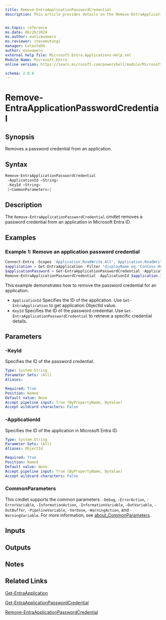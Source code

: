 ```yaml
---
title: Remove-EntraApplicationPasswordCredential
description: This article provides details on the Remove-EntraApplicationPasswordCredential command.


ms.topic: reference
ms.date: 06/26/2024
ms.author: eunicewaweru
ms.reviewer: stevemutungi
manager: CelesteDG
author: msewaweru
external help file: Microsoft.Entra.Applications-Help.xml
Module Name: Microsoft.Entra
online version: https://learn.microsoft.com/powershell/module/Microsoft.Entra/Remove-EntraApplicationPasswordCredential

schema: 2.0.0
---
```


# Remove-EntraApplicationPasswordCredential

## Synopsis

Removes a password credential from an application.

## Syntax

```powershell
Remove-EntraApplicationPasswordCredential
 -ApplicationId <String>
 -KeyId <String>
 [<CommonParameters>]
```

## Description

The `Remove-EntraApplicationPasswordCredential` cmdlet removes a password credential from an application in Microsoft Entra ID.

## Examples

### Example 1: Remove an application password credential

```powershell
Connect-Entra -Scopes 'Application.ReadWrite.All','Application.ReadWrite.OwnedBy'
$application = Get-EntraApplication -Filter "displayName eq 'Contoso Helpdesk Application'"
$applicationPassword = Get-EntraApplicationPasswordCredential -ApplicationId $application.Id | Where-Object {$_.DisplayName -eq 'ERP App Password'}
Remove-EntraApplicationPasswordCredential -ApplicationId $application.Id -KeyId $applicationPassword.KeyId
```

This example demonstrates how to remove the password credential for an application.

- `ApplicationId` Specifies the ID of the application. Use `Get-EntraApplication` to get application ObjectId value.
- `KeyId` Specifies the ID of the password credential. Use `Get-EntraApplicationPasswordCredential` to retrieve a specific credential details.

## Parameters

### -KeyId

Specifies the ID of the password credential.

```yaml
Type: System.String
Parameter Sets: (All)
Aliases:

Required: True
Position: Named
Default value: None
Accept pipeline input: True (ByPropertyName, ByValue)
Accept wildcard characters: False
```

### -ApplicationId

Specifies the ID of the application in Microsoft Entra ID.

```yaml
Type: System.String
Parameter Sets: (All)
Aliases: ObjectId

Required: True
Position: Named
Default value: None
Accept pipeline input: True (ByPropertyName, ByValue)
Accept wildcard characters: False
```

### CommonParameters

This cmdlet supports the common parameters: `-Debug`, `-ErrorAction`, `-ErrorVariable`, `-InformationAction`, `-InformationVariable`, `-OutVariable`, `-OutBuffer`, `-PipelineVariable`, `-Verbose`, `-WarningAction`, and `-WarningVariable`. For more information, see [about_CommonParameters](https://go.microsoft.com/fwlink/?LinkID=113216).

## Inputs

## Outputs

## Notes

## Related Links

[Get-EntraApplication](Get-EntraApplication.md)

[Get-EntraApplicationPasswordCredential](Get-EntraApplicationPasswordCredential.md)

[Remove-EntraApplicationPasswordCredential](Remove-EntraApplicationPasswordCredential.md)
